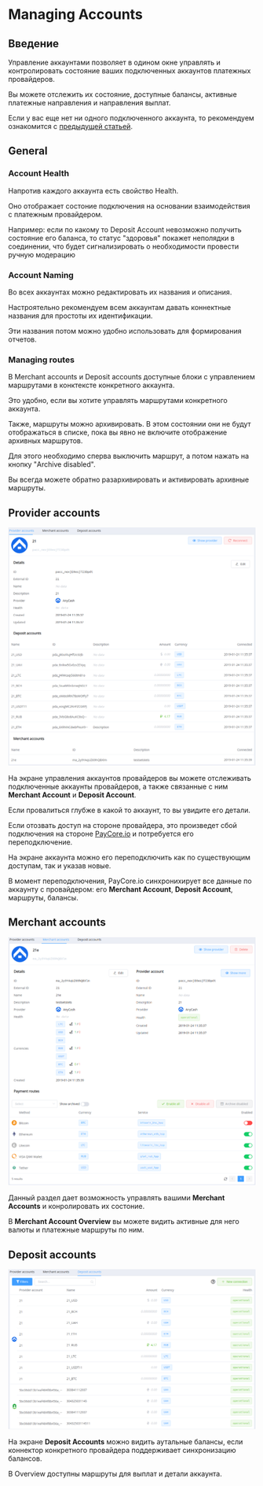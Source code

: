 # Managing Accounts

## Введение

Управление аккаунтами позволяет в одином окне управлять и контролировать состояние ваших подключенных аккаунтов платежных провайдеров.

Вы можете отслежить их состояние, доступные балансы, активные платежные направления и направления выплат.

Если у вас еще нет ни одного подключенного аккаунта, то рекомендуем ознакомится с [предыдущей статьей](#).

## General

### Account Health

Напротив каждого аккаунта есть свойство Health.

Оно отображает состоние подключения на основании взаимодействия с платежным провайдером.

Например: если по какому то Deposit Account невозможно получить состояние его баланса, то статус "здоровья" покажет неполядки в соединении, что будет сигнализировать о необходимости провести ручную модерацию

### Account Naming

Во всех аккаунтах можно редактировать их названия и описания.

Настроятельно рекомендуем всем аккаунтам давать коннектные названия для простоты их идентификации.

Эти названия потом можно удобно использовать для формирования отчетов.

### Managing routes

В Merchant accounts и Deposit accounts доступные блоки с управлением маршрутами в конктексте конкретного аккаунта.

Это удобно, если вы хотите управлять маршрутами конкретного аккаунта.

Также, маршруты можно архивировать. В этом состоянии они не будут отображаться в списке, пока вы явно не включите отображение архивных маршрутов.

Для этого необходимо сперва выключить маршрут, а потом нажать на кнопку "Archive disabled".

Вы всегда можете обратно разархивировать и активировать архивные маршруты.

## Provider accounts

![](images/provider-account.png "PayCore.io > Provider Hub > Managing accounts ~ Docs > Provider Account overview")

На экране управления аккаунтов провайдеров вы можете отслеживать подключенные аккаунты провайдеров, а также связанные с ним **Merchant Account** и **Deposit Account**.

Если провалиться глубже в какой то аккаунт, то вы увидите его детали.

Если отозвать доступ на стороне провайдера, это произведет сбой подключения на стороне [PayCore.io](http://PayCore.io) и потребуется его переподключение.

На экране аккаунта можно его переподключить как по существующим доступам, так и указав новые.

В момент переподключения, PayCore.io синхронихирует все данные по аккаунту с провайдером: его **Merchant Account**, **Deposit Account**, маршруты, балансы.

## Merchant accounts

![](images/merchant-account.png "PayCore.io > Provider Hub > Managing accounts ~ Docs > Merchant Account overview.png")

Данный раздел дает возможность управлять вашими **Merchant Accounts** и конролировать их состоние.

В **Merchant Account Overview** вы можете видить активные для него валюты и платежные маршруты по ним.

## Deposit accounts

![](images/deposit-accounts.png "PayCore.io > Provider Hub > Managing accounts ~ Docs > Deposit accounts (1).png")

На экране **Deposit Accounts** можно видить аутальные балансы, если коннектор конкретного провайдера поддерживает синхронизацию балансов.

В Overview доступны маршруты для выплат и детали аккаунта.
